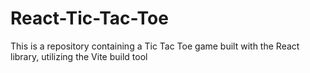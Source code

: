 # React-Tic-Tac-Toe
This is a repository containing a Tic Tac Toe game built with the React library, utilizing the Vite build tool
